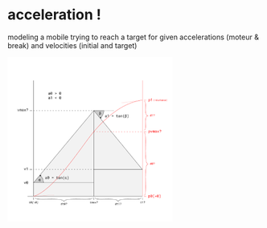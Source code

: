# acceleration !

modeling a mobile trying to reach a target for given accelerations (moteur & break) and velocities (initial and target)

<img src="https://raw.githubusercontent.com/jniac/rd-acceleration/master/concept/phase.png" width="65%"/>

